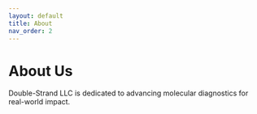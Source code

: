 ```yaml
---
layout: default
title: About
nav_order: 2
---
```


# About Us

Double-Strand LLC is dedicated to advancing molecular diagnostics for real-world impact.
